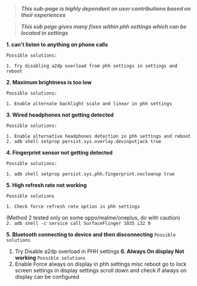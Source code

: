 > ***This sub-page is highly dependant on user contributions based on their experiences***

> ***This sub page gives many fixes within phh settings which can be located in settings***

**1. can't listen to anything on phone calls**

`Possible solutions:`

`1. Try disabling a2dp overload from phh settings in settings and reboot `

**2. Maximum brightness is too low**

`Possible solutions:`

`1. Enable alternate backlight scale and linear in phh settings`

**3. Wired headphones not getting detected**

`Possible solutions:`

`1. Enable alternative headphones detection in phh settings and reboot`  
`2. adb shell setprop persist.sys.overlay.devinputjack true`

**4. Fingerprint sensor not getting detected**

`Possible solutions:`

`1. adb shell setprop persist.sys.phh.fingerprint.nocleanup true`

**5. High refresh rate not working**

`Possible solutions`

`1. Check force refresh rate option in phh settings`  

(Method 2 tested only on some oppo/realme/oneplus, do with caution)  
`2. adb shell -c service call SurfaceFlinger 1035 i32 0`

**5. Bluetooth connecting to device and then disconnecting**
`Possible solutions`
1. Try Disable  a2dp overload in PHH settings
**6. Always On display Not working**
`Possible solutions`
1. Enable Force always on display in phh settings misc reboot go to lock screen settings in display settings scroll down and check if always on display can be configured 




